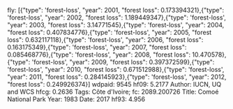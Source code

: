 fly: [{"type": 'forest-loss', "year": 2001, "forest loss": 0.173394321},{"type": 'forest-loss', "year": 2002, "forest loss": 1.189449347},{"type": 'forest-loss', "year": 2003, "forest loss": 3.14771545},{"type": 'forest-loss', "year": 2004, "forest loss": 0.407834776},{"type": 'forest-loss', "year": 2005, "forest loss": 0.632117118},{"type": 'forest-loss', "year": 2006, "forest loss": 0.163175349},{"type": 'forest-loss', "year": 2007, "forest loss": 0.085468776},{"type": 'forest-loss', "year": 2008, "forest loss": 10.470578},{"type": 'forest-loss', "year": 2009, "forest loss": 0.397372599},{"type": 'forest-loss', "year": 2010, "forest loss": 0.671512988},{"type": 'forest-loss', "year": 2011, "forest loss": 0.284145923},{"type": 'forest-loss', "year": 2012, "forest loss": 0.249926374}]
wdpaid: 9545
hf09: 5.2177
Author: IUCN, UQ and WCS
hfcg: 0.2636
Tags: Côte d'Ivoire;
fc: 2089.200726
Title: Comoé National Park
Year: 1983
Date: 2017
hf93: 4.956
